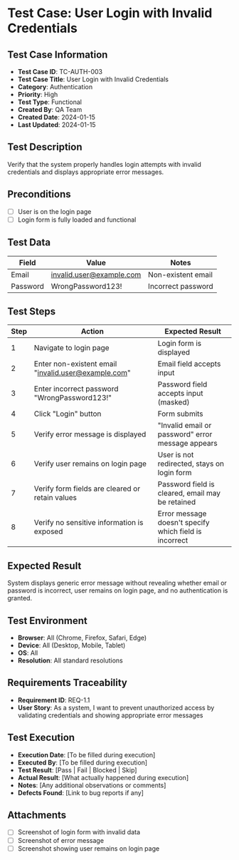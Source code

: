 # Test Case: User Login with Invalid Credentials

## Test Case Information
- **Test Case ID**: TC-AUTH-003
- **Test Case Title**: User Login with Invalid Credentials
- **Category**: Authentication
- **Priority**: High
- **Test Type**: Functional
- **Created By**: QA Team
- **Created Date**: 2024-01-15
- **Last Updated**: 2024-01-15

## Test Description
Verify that the system properly handles login attempts with invalid credentials and displays appropriate error messages.

## Preconditions
- [ ] User is on the login page
- [ ] Login form is fully loaded and functional

## Test Data
| Field | Value | Notes |
|-------|-------|-------|
| Email | invalid.user@example.com | Non-existent email |
| Password | WrongPassword123! | Incorrect password |

## Test Steps
| Step | Action | Expected Result |
|------|--------|-----------------|
| 1 | Navigate to login page | Login form is displayed |
| 2 | Enter non-existent email "invalid.user@example.com" | Email field accepts input |
| 3 | Enter incorrect password "WrongPassword123!" | Password field accepts input (masked) |
| 4 | Click "Login" button | Form submits |
| 5 | Verify error message is displayed | "Invalid email or password" error message appears |
| 6 | Verify user remains on login page | User is not redirected, stays on login form |
| 7 | Verify form fields are cleared or retain values | Password field is cleared, email may be retained |
| 8 | Verify no sensitive information is exposed | Error message doesn't specify which field is incorrect |

## Expected Result
System displays generic error message without revealing whether email or password is incorrect, user remains on login page, and no authentication is granted.

## Test Environment
- **Browser**: All (Chrome, Firefox, Safari, Edge)
- **Device**: All (Desktop, Mobile, Tablet)
- **OS**: All
- **Resolution**: All standard resolutions

## Requirements Traceability
- **Requirement ID**: REQ-1.1
- **User Story**: As a system, I want to prevent unauthorized access by validating credentials and showing appropriate error messages

## Test Execution
- **Execution Date**: [To be filled during execution]
- **Executed By**: [To be filled during execution]
- **Test Result**: [Pass | Fail | Blocked | Skip]
- **Actual Result**: [What actually happened during execution]
- **Notes**: [Any additional observations or comments]
- **Defects Found**: [Link to bug reports if any]

## Attachments
- [ ] Screenshot of login form with invalid data
- [ ] Screenshot of error message
- [ ] Screenshot showing user remains on login page